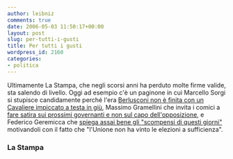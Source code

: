 ```yaml
---
author: leibniz
comments: true
date: 2006-05-03 11:50:17+00:00
layout: post
slug: per-tutti-i-gusti
title: Per tutti i gusti
wordpress_id: 2160
categories:
- politica
---
```


Ultimamente La Stampa, che negli scorsi anni ha perduto molte firme valide, sta salendo di livello. Oggi ad esempio c'è un paginone in cui Marcello Sorgi si stupisce candidamente perché l'era [Berlusconi non è finita con un Cavaliere impiccato a testa in giù](http://www.lastampa.it/cmstp/rubriche/girata.asp?ID_articolo=938&ID_blog=25&ID_sezione=29), Massimo Gramellini che invita i comici a [fare satira sui prossimi governanti e non sul capo dell'opposizione](http://www.lastampa.it/cmstp/rubriche/girata.asp?ID_articolo=939&ID_blog=25&ID_sezione=29), e Federico Geremicca che [spiega assai bene gli "scompensi di questi giorni"](http://www.lastampa.it/cmstp/rubriche/girata.asp?ID_articolo=939&ID_blog=25&ID_sezione=29) motivandoli con il fatto che "l'Unione non ha vinto le elezioni a sufficienza".




### La Stampa
